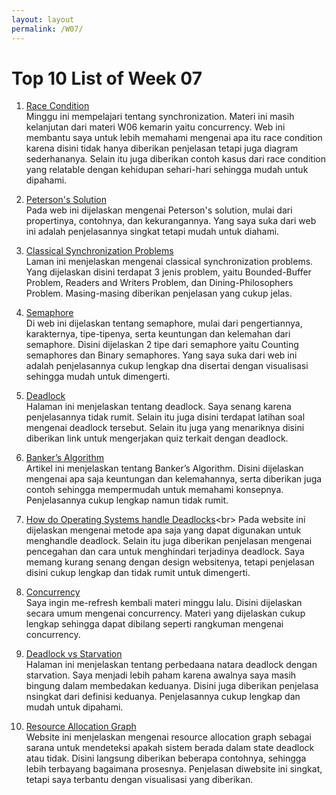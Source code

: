 ```yaml
---
layout: layout
permalink: /W07/
---
```

# Top 10 List of Week 07
1. [Race Condition](https://www.baeldung.com/cs/race-conditions)<br>
  Minggu ini mempelajari tentang synchronization. Materi ini masih kelanjutan dari materi W06 kemarin yaitu concurrency. Web ini membantu saya untuk lebih memahami mengenai apa itu race condition karena disini tidak hanya diberikan penjelasan tetapi juga diagram sederhananya. Selain itu juga diberikan contoh kasus dari race condition yang relatable dengan kehidupan sehari-hari sehingga mudah untuk dipahami.

2. [Peterson's Solution](https://scanftree.com/operating-system/peterson-solution)<br>
  Pada web ini dijelaskan mengenai Peterson's solution, mulai dari propertinya, contohnya, dan kekurangannya. Yang saya suka dari web ini adalah penjelasannya singkat tetapi mudah untuk diahami. 

3. [Classical Synchronization Problems](https://www.studytonight.com/operating-system/classical-synchronization-problems)<br>
  Laman ini menjelaskan mengenai classical synchronization problems. Yang dijelaskan disini terdapat 3 jenis problem, yaitu Bounded-Buffer Problem, Readers and Writers Problem, dan Dining-Philosophers Problem. Masing-masing diberikan penjelasan yang cukup jelas.
  
4. [Semaphore](https://www.guru99.com/semaphore-in-operating-system.html)<br>
  Di web ini dijelaskan tentang semaphore, mulai dari pengertiannya, karakternya, tipe-tipenya, serta keuntungan dan kelemahan dari semaphore. Disini dijelaskan 2 tipe dari semaphore yaitu Counting semaphores dan Binary semaphores. Yang saya suka dari web ini adalah penjelasannya cukup lengkap dna disertai dengan visualisasi sehingga mudah untuk dimengerti.
  
5. [Deadlock](https://www.geeksforgeeks.org/introduction-of-deadlock-in-operating-system/)<br>
  Halaman ini menjelaskan tentang deadlock. Saya senang karena penjelasannya tidak rumit. Selain itu juga disini terdapat latihan soal mengenai deadlock tersebut. Selain itu juga yang menariknya disini diberikan link untuk mengerjakan quiz terkait dengan deadlock.

6. [Banker’s Algorithm](https://www.javatpoint.com/bankers-algorithm-in-operating-system)<br>
  Artikel ini menjelaskan tentang Banker’s Algorithm. Disini dijelaskan mengenai apa saja keuntungan dan kelemahannya, serta diberikan juga contoh sehingga mempermudah untuk memahami konsepnya. Penjelasannya cukup lengkap namun tidak rumit.

7. [How do Operating Systems handle Deadlocks](https://www.cs.uic.edu/~jbell/CourseNotes/OperatingSystems/7_Deadlocks.html#:~:text=Generally%20speaking%20there%20are%20three,resources%20when%20deadlocks%20are%20detected.)<br>
  Pada website ini dijelaskan mengenai metode apa saja yang dapat digunakan untuk menghandle deadlock. Selain itu juga diberikan penjelasan mengenai pencegahan dan cara untuk menghindari terjadinya deadlock. Saya memang kurang senang dengan design websitenya, tetapi penjelasan disini cukup lengkap dan tidak rumit untuk dimengerti.

8. [Concurrency](https://sceweb.uhcl.edu/helm/RationalUnifiedProcess/process/workflow/ana_desi/co_cncry.htm)<br>
  Saya ingin me-refresh kembali materi minggu lalu. Disini dijelaskan secara umum mengenai concurrency. Materi yang dijelaskan cukup lengkap sehingga dapat dibilang seperti rangkuman mengenai concurrency.

9. [Deadlock vs Starvation](https://id.gadget-info.com/difference-between-deadlock)<br>
  Halaman ini menjelaskan tentang perbedaana natara deadlock dengan starvation. Saya menjadi lebih paham karena awalnya saya masih bingung dalam membedakan keduanya. Disini juga diberikan penjelasa nsingkat dari definisi keduanya. Penjelasannya cukup lengkap dan mudah untuk dipahami.

10. [Resource Allocation Graph](https://www.gatevidyalay.com/resource-allocation-graph-deadlock-detection/)<br>
  Website ini menjelaskan mengenai resource allocation graph sebagai sarana untuk mendeteksi apakah sistem berada dalam state deadlock atau tidak. Disini langsung diberikan  beberapa contohnya, sehingga lebih terbayang bagaimana prosesnya. Penjelasan diwebsite ini singkat, tetapi saya terbantu dengan visualisasi yang diberikan.
